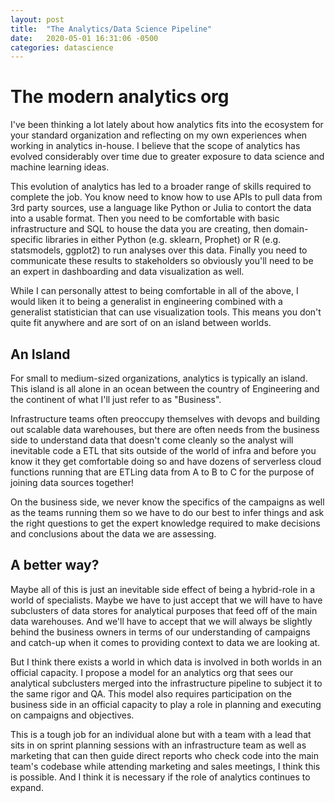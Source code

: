 ```yaml
---
layout: post
title:  "The Analytics/Data Science Pipeline"
date:   2020-05-01 16:31:06 -0500
categories: datascience
---
```


# The modern analytics org

I've been thinking a lot lately about how analytics fits into the ecosystem for your standard organization and reflecting on my own experiences when working in analytics in-house.  I believe that the scope of analytics has evolved considerably over time due to greater exposure to data science and machine learning ideas.

This evolution of analytics has led to a broader range of skills required to complete the job.  You know need to know how to use APIs to pull data from 3rd party sources, use a language like Python or Julia to contort the data into a usable format.  Then you need to be comfortable with basic infrastructure and SQL to house the data you are creating, then domain-specific libraries in either Python (e.g. sklearn, Prophet) or R (e.g. statsmodels, ggplot2) to run analyses over this data.  Finally you need to communicate these results to stakeholders so obviously you'll need to be an expert in dashboarding and data visualization as well.

While I can personally attest to being comfortable in all of the above, I would liken it to being a generalist in engineering combined with a generalist statistician that can use visualization tools.  This means you don't quite fit anywhere and are sort of on an island between worlds.

## An Island

For small to medium-sized organizations, analytics is typically an island.  This island is all alone in an ocean between the country of Engineering and the continent of what I'll just refer to as "Business".  

Infrastructure teams often preoccupy themselves with devops and building out scalable data warehouses, but there are often needs from the business side to understand data that doesn't come cleanly so the analyst will inevitable code a ETL that sits outside of the world of infra and before you know it they get comfortable doing so and have dozens of serverless cloud functions running that are ETLing data from A to B to C for the purpose of joining data sources together!

On the business side, we never know the specifics of the campaigns as well as the teams running them so we have to do our best to infer things and ask the right questions to get the expert knowledge required to make decisions and conclusions about the data we are assessing.

## A better way?

Maybe all of this is just an inevitable side effect of being a hybrid-role in a world of specialists.  Maybe we have to just accept that we will have to have subclusters of data stores for analytical purposes that feed off of the main data warehouses.  And we'll have to accept that we will always be slightly behind the business owners in terms of our understanding of campaigns and catch-up when it comes to providing context to data we are looking at.

But I think there exists a world in which data is involved in both worlds in an official capacity. I propose a model for an analytics org that sees our analytical subclusters merged into the infrastructure pipeline to subject it to the same rigor and QA.  This model also requires participation on the business side in an official capacity to play a role in planning and executing on campaigns and objectives.

This is a tough job for an individual alone but with a team with a lead that sits in on sprint planning sessions with an infrastructure team as well as marketing that can then guide direct reports who check code into the main team's codebase while attending marketing and sales meetings, I think this is possible.  And I think it is necessary if the role of analytics continues to expand.
